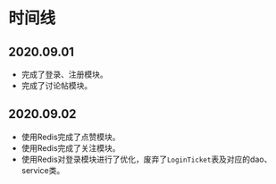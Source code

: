 # 时间线
## 2020.09.01
* 完成了登录、注册模块。
* 完成了讨论帖模块。

## 2020.09.02
* 使用Redis完成了点赞模块。
* 使用Redis完成了关注模块。
* 使用Redis对登录模块进行了优化，废弃了`LoginTicket`表及对应的dao、service类。
